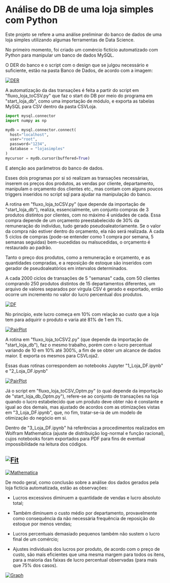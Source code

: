 # Análise do DB de uma loja simples com Python

Este projeto se refere a uma análise preliminar do banco de dados de uma loja simples utilizando algumas ferramentas de Data Science.

No primeiro momento, foi criado um comércio fictício automatizado com Python para manipular um banco de dados MySQL.

O DER do banco e o script com o design que se julgou necessário e suficiente, estão na pasta Banco de Dados, de acordo com a imagem:

[![DER](https://github.com/ajnciro/Projetos/blob/main/Análise%20de%20Dados%20com%20MySql%20e%20Python/Banco%20de%20Dados/DER_LojaSimples.png "DER")](https://github.com/ajnciro/Projetos/blob/main/Análise%20de%20Dados%20com%20MySql%20e%20Python/Banco%20de%20Dados/DER_LojaSimples.pnghttp:// "DER")

A automatização da das transações é feita a partir do script em "fluxo_loja_toCSV.py" que faz o start do DB por meio do programa em  "start_loja_db", como uma importação de módulo, e exporta as tabelas MySQL para CSV dentro da pasta CSVLoja.

```python
import mysql.connector
import numpy as np

mydb = mysql.connector.connect(
  host="localhost",
  user="root",
  password="1234",
  database = "lojasimples"
)
mycursor = mydb.cursor(buffered=True)
```

E atenção aos parâmetros do banco de dados.

Esses dois programas por si só realizam as transações necessárias, inserem os preços dos produtos, as vendas por cliente, departamento, manipulam o orçamento dos clientes etc., mas contam com alguns poucos triggers inseridos no script sql para ajudar na manipulação do banco.

A rotina em "fluxo_loja_toCSV.py" (que depende da importação de "start_loja_db"), realiza, essencialmente, um conjunto compras de 3 produtos distintos por clientes, com no máximo 4 unidades de cada. Essa compra depende de um orçamento preestabelecido de 30% da remuneração do indivíduo, tudo gerado pseudoaleatoriamente. Se o valor da compra não estiver dentro do orçamento, ela não será realizada. A cada 5 ciclos de compras (pode-se entender como 1 compra por semana, 5 semanas seguidas) bem-sucedidas ou malsucedidas, o orçamento é restaurado ao padrão.

Tanto o preço dos produtos, como a remuneração e orçamento, e as quantidades compradas, e a reposição de estoque são inseridos com gerador de pseudoaleatórios em intervalos determinados.

A cada 2000 ciclos de transações de 5 "semanas" cada, com 50 clientes comprando 250 produtos distintos de 15 departamentos diferentes, um arquivo de valores separados por vírgula CSV é gerado e exportado, então ocorre um incremento no valor do lucro percentual dos produtos.

[![DF](https://github.com/ajnciro/Projetos/blob/main/Análise%20de%20Dados%20com%20MySql%20e%20Python/.ipynb_checkpoints/0.png "DF")](https://github.com/ajnciro/Projetos/blob/main/Análise%20de%20Dados%20com%20MySql%20e%20Python/.ipynb_checkpoints/0.pnghttp:// "DF")

No princípio, este lucro começa em 10% com relação ao custo que a loja tem para adquirir o produto e varia até 81% de 1 em 1%.

[![PairPlot](https://github.com/ajnciro/Projetos/blob/main/Análise%20de%20Dados%20com%20MySql%20e%20Python/.ipynb_checkpoints/1.png "PairPlot")](https://github.com/ajnciro/Projetos/blob/main/Análise%20de%20Dados%20com%20MySql%20e%20Python/.ipynb_checkpoints/1.pnghttp:// "PairPlot")

A rotina em "fluxo_loja_toCSV2.py" (que depende da importação de "start_loja_db"), faz o mesmo trabalho, porém com o lucro percentual variando de 10 em 10% até 300%, a fim de se obter um alcance de dados maior. E exporta os mesmos para CSVLoja2.

Essas duas rotinas correspondem ao notebooks Jupyter "1_Loja_DF.ipynb" e "2_Loja_DF.ipynb"

[![PairPlot](https://github.com/ajnciro/Projetos/blob/main/Análise%20de%20Dados%20com%20MySql%20e%20Python/.ipynb_checkpoints/2.png "PairPlot")](https://github.com/ajnciro/Projetos/blob/main/Análise%20de%20Dados%20com%20MySql%20e%20Python/.ipynb_checkpoints/2.pnghttp:// "PairPlot")

Já o script em "fluxo_loja_toCSV_Optm.py" (o qual depende da importação de "start_loja_db_Optm.py"), refere-se ao conjunto de transações na loja quando o lucro estabelecido que um produto deve obter não é constante e igual ao dos demais, mas ajustado de acordos com as otimizações vistas em "3_Loja_DF.ipynb", que, no fim, tratar-se-ia de um modelo de otimização do negócio em si.

Dentro de "3_Loja_DF.ipynb" há referências a procedimentos realizados em Wolfram Mathematica (ajuste de distribuição log-normal e função racional), cujos notebooks foram exportados para PDF para fins de eventual impossibilidade na leitura dos códigos.

[![Fit](https://github.com/ajnciro/Projetos/blob/main/Análise%20de%20Dados%20com%20MySql%20e%20Python/.ipynb_checkpoints/3.png "Fit")](https://github.com/ajnciro/Projetos/blob/main/Análise%20de%20Dados%20com%20MySql%20e%20Python/.ipynb_checkpoints/3.pnghttp:// "Fit")
--
[![Mathematica](https://github.com/ajnciro/Projetos/blob/main/Análise%20de%20Dados%20com%20MySql%20e%20Python/.ipynb_checkpoints/4.png "Mathematica")](https://github.com/ajnciro/Projetos/blob/main/Análise%20de%20Dados%20com%20MySql%20e%20Python/.ipynb_checkpoints/4.pnghttp:// "Mathematica")

De modo geral, como conclusão sobre a análise dos dados gerados pela loja fictícia automatizada, estão as observações:

- Lucros excessivos diminuem a quantidade de vendas e lucro absoluto total;

- Também diminuem o custo médio por departamento, provavelmente como consequência da não necessária frequência de reposição do estoque por menos vendas;

- Lucros percentuais demasiado pequenos também não sustem o lucro final de um comércio;

- Ajustes individuais dos lucros por produto, de acordo com o preço de custo, são mais eficientes que uma mesma margem para todos os itens, para a maioria das faixas de lucro percentual observadas (para mais que 75% dos casos).

[![Graph](https://github.com/ajnciro/Projetos/blob/main/Análise%20de%20Dados%20com%20MySql%20e%20Python/.ipynb_checkpoints/5.png "Graph")](https://github.com/ajnciro/Projetos/blob/main/Análise%20de%20Dados%20com%20MySql%20e%20Python/.ipynb_checkpoints/5.pnghttp:// "Graph")